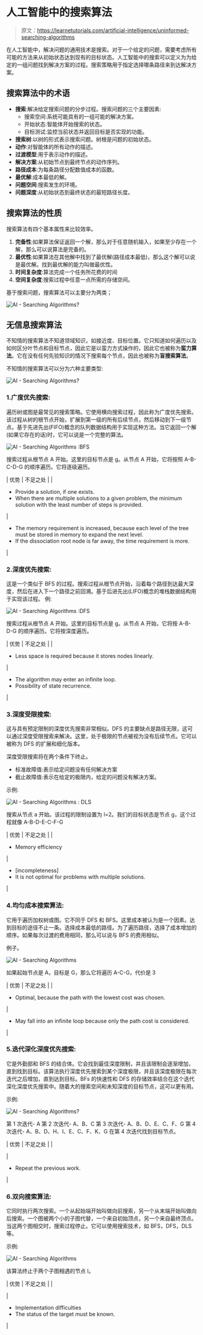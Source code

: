 # 人工智能中的搜索算法

> 原文：<https://learnetutorials.com/artificial-intelligence/uninformed-searching-algorithms>

在人工智能中，解决问题的通用技术是搜索。对于一个给定的问题，需要考虑所有可能的方法来从初始状态达到现有的目标状态。人工智能中的搜索可以定义为为给定的一组问题找到解决方案的过程。搜索策略用于指定选择哪条路径来到达解决方案。

## 搜索算法中的术语

*   **搜索**:解决给定搜索问题的分步过程。搜索问题的三个主要因素:
    *   搜索空间:系统可能具有的一组可能的解决方案。
    *   开始状态:智能体开始搜索的状态。
    *   目标测试:监控当前状态并返回目标是否实现的功能。
*   **搜索树**:以树的形式表示搜索问题。树根是问题的初始状态。
*   **动作**:对智能体的所有动作的描述。
*   **过渡模型**:用于表示动作的描述。
*   **解决方案**:从初始节点到最终节点的动作序列。
*   **路径成本**:为每条路径分配数值成本的函数。
*   **最优解**:成本最低的解。
*   **问题空间**:搜索发生的环境。
*   **问题深度**:从初始状态到最终状态的最短路径长度。

## 搜索算法的性质

搜索算法有四个基本属性来比较效率。

1.  **完备性**:如果算法保证返回一个解，那么对于任意随机输入，如果至少存在一个解，那么可以说算法是完备的。
2.  **最优性**:如果算法在其他解中找到了最优解(路径成本最低)，那么这个解可以说是最优解。找到最优解的能力叫做最优性。
3.  **时间复杂度**:算法完成一个任务所花费的时间
4.  **空间复杂度**:搜索过程中任意一点所需的存储空间。

基于搜索问题，搜索算法可以主要分为两类；

![AI - Searching Algorithms?](img/0be69bd23bfc96bcdf840077698bbbcd.png)

## 无信息搜索算法

不知情的搜索算法不知道领域知识，如接近度、目标位置。它只知道如何遍历以及如何区分叶节点和目标节点，因此它是以蛮力方式操作的，因此它也被称为**蛮力算法**。它在没有任何先验知识的情况下搜索每个节点，因此也被称为**盲搜索算法**。

不知情的搜索算法可以分为六种主要类型:

![AI - Searching Algorithms?](img/5092353b0a2f0c272e022a96b5f0b4c3.png)

### 1.广度优先搜索:

遍历树或图是最常见的搜索策略。它使用横向搜索过程，因此称为广度优先搜索。该过程从树的根节点开始，扩展到第一级的所有后续节点，然后移动到下一级节点。基于先进先出(FIFO)概念的队列数据结构用于实现这种方法。当它返回一个解(如果它存在的话)时，它可以说是一个完整的算法。

![AI - Searching Algorithms :BFS](img/2ab3c474352d902851d5a9b2393db0b4.png)

搜索过程从根节点 A 开始。这里的目标节点是 g。从节点 A 开始，它将按照 A-B-C-D-G 的顺序遍历。它将逐级遍历。

| 优势 | 不足之处 |
| 

*   Provide a solution, if one exists.
*   When there are multiple solutions to a given problem, the minimum solution with the least number of steps is provided.

 | 

*   The memory requirement is increased, because each level of the tree must be stored in memory to expand the next level.
*   If the dissociation root node is far away, the time requirement is more.

 |

### 2.深度优先搜索:

这是一个类似于 BFS 的过程。搜索过程从根节点开始，沿着每个路径到达最大深度，然后在进入下一个路径之前回溯。基于后进先出(LIFO)概念的堆栈数据结构用于实现该过程。
例:

![AI - Searching Algorithms :DFS](img/eeb9f550209a6db391b480768df8b11f.png)

搜索过程从根节点 A 开始。这里的目标节点是 g。从节点 A 开始，它将按 A-B-D-G 的顺序遍历。它将按深度遍历。

| 优势 | 不足之处 |
| 

*   Less space is required because it stores nodes linearly.

 | 

*   The algorithm may enter an infinite loop.
*   Possibility of state recurrence.

 |

### 3.深度受限搜索:

这与具有预定限制的深度优先搜索非常相似。DFS 的主要缺点是路径无限，这可以通过深度受限搜索来解决。这里，处于极限的节点被视为没有后续节点。它可以被称为 DFS 的扩展和细化版本。

深度受限搜索将在两个条件下终止。

*   标准故障值:表示给定问题没有任何解决方案
*   截止故障值:表示在给定的极限内，给定的问题没有解决方案。

示例:

![AI - Searching Algorithms : DLS](img/1a4eec02f63911c608d2ab285c69e311.png)

搜索从节点 a 开始。该过程的限制设置为 l=2。我们的目标状态是节点 g，这个过程就像 A-B-D-E-C-F-G

| 优势 | 不足之处 |
| 

*   Memory efficiency

 | 

*   [incompleteness]
*   It is not optimal for problems with multiple solutions.

 |

### 4.均匀成本搜索算法:

它用于遍历加权树或图。它不同于 DFS 和 BFS。这里成本被认为是一个因素。达到目标的途径不止一条。选择成本最低的路径。为了遍历路径，选择了成本增加的顺序。如果每次过渡的费用相同，那么可以说与 BFS 的费用相似。

例子。

![AI - Searching Algorithms](img/25b86b373a8aed68ec138e09f5d7dc7e.png)

如果起始节点是 A，目标是 G，那么它将遍历 A-C-G，代价是 3

| 优势 | 不足之处 |
| 

*   Optimal, because the path with the lowest cost was chosen.

 | 

*   May fall into an infinite loop because only the path cost is considered.

 |

### 5.迭代深化深度优先搜索:

它是外勤部和 BFS 的结合体。它会找到最佳深度限制，并且该限制会逐渐增加，直到找到目标。该算法执行深度优先搜索到某个深度极限，并且该深度极限在每次迭代之后增加，直到达到目标。BFs 的快速性和 DFS 的存储效率结合在这个迭代深化深度优先搜索中。随着大的搜索空间和未知深度的目标节点，这可以更有用。

示例:

![AI - Searching Algorithms?](img/2c384e8697c1774bc19fdb89b24e384d.png)

第 1 次迭代- A
第 2 次迭代- A、B、C
第 3 次迭代- A、B、D、E、C、F、G
第 4 次迭代- A、B、D、H、I、E、C、F、K、G
在第 4 次迭代找到目标节点。

| 优势 | 不足之处 |
| 

 | 

*   Repeat the previous work.

 |

### 6.双向搜索算法:

它同时执行两次搜索。一个从起始端开始叫做向前搜索，另一个从末端开始叫做向后搜索。一个图被两个小的子图代替，一个来自初始顶点，另一个来自最终顶点。当这两个图相交时，搜索过程停止。它可以使用搜索技术，如 BFS，DFS，DLS 等。

示例:

![AI - Searching Algorithms](img/489e9deac40548b68372973c88dbfa39.png)

该算法终止于两个子图相遇的节点 I。

| 优势 | 不足之处 |
| 

 | 

*   Implementation difficulties
*   The status of the target must be known.

 |